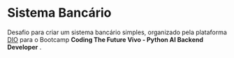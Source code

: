 # Sistema Bancário

Desafio para criar um sistema bancário simples, organizado pela plataforma [DIO](https://www.dio.me/) para o Bootcamp **Coding The Future Vivo - Python AI Backend Developer** .
